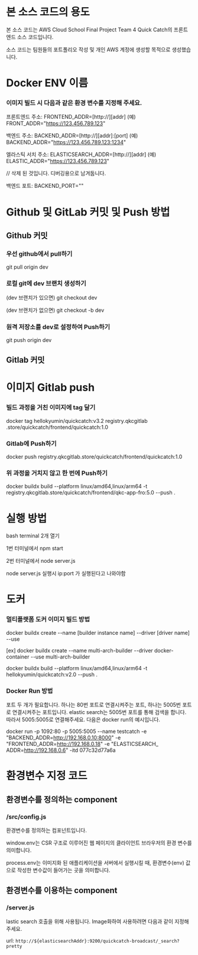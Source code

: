 # 본 소스 코드의 용도

본 소스 코드는 AWS Cloud School Final Project Team 4 Quick Catch의 프론트엔드 소스 코드입니다.

소스 코드는 팀원들의 포트폴리오 작성 및 개인 AWS 계정에 생성할 목적으로 생성했습니다.

# Docker ENV 이름

### 이미지 빌드 시 다음과 같은 환경 변수를 지정해 주세요.

프론트엔드 주소: FRONTEND_ADDR=[http://][addr]
(예) FRONT_ADDR="https://123.456.789.123"

백엔드 주소: BACKEND_ADDR=[http://][addr]:[port]
(예) BACKEND_ADDR="https://123.456.789.123:1234"

엘라스틱 서치 주소: ELASTICSEARCH_ADDR=[http://][addr]
(예) ELASTIC_ADDR="https://123.456.789.123"

// 삭제 된 것입니다. 디버깅용으로 남겨둡니다.

백엔드 포트: BACKEND_PORT=""

# Github 및 GitLab 커밋 및 Push 방법

## Github 커밋

### 우선 github에서 pull하기

git pull origin dev

### 로컬 git에 dev 브랜치 생성하기

(dev 브랜치가 있으면)
git checkout dev

(dev 브랜치가 없으면)
git checkout -b dev

### 원격 저장소를 dev로 설정하여 Push하기

git push origin dev

## Gitlab 커밋



# 이미지 Gitlab push

### 빌드 과정을 거친 이미지에 tag 달기

docker tag hellokyumin/quickcatch:v3.2 registry.qkcgitlab
.store/quickcatch/frontend/quickcatch:1.0

### Gitlab에 Push하기

docker push registry.qkcgitlab.store/quickcatch/frontend/quickcatch:1.0

### 위 과정을 거치지 않고 한 번에 Push하기

docker buildx build --platform linux/amd64,linux/arm64 -t registry.qkcgitlab.store/quickcatch/frontend/qkc-app-fro:5.0 --push .

# 실행 방법

bash terminal 2개 열기

1번 터미널에서 npm start

2번 터미널에서 node server.js

node server.js 실행시 ip:port 가 실행된다고 나와야함

# 도커

### 멀티플랫폼 도커 이미지 빌드 방법

docker buildx create --name [builder instance name] --driver [driver name] --use

[ex]
 docker buildx create --name multi-arch-builder --driver docker-container --use
multi-arch-builder

docker buildx build --platform linux/amd64,linux/arm64 -t hellokyumin/quickcatch:v2.0 --push .

### Docker Run 방법

포트 두 개가 필요합니다. 하나는 80번 포트로 연결시켜주는 포트, 하나는 5005번 포트로 연결시켜주는 포트입니다.
elastic search는 5005번 포트를 통해 검색을 합니다. 따라서 5005:5005로 연결해주세요.
다음은 docker run의 예시입니다.

 docker run -p 1092:80 -p 5005:5005 --name testcatch -e "BACKEND_ADDR=http://192.168.0.10:8000" -e "FRONTEND_ADDR=http://192.168.0.18" -e "ELASTICSEARCH_
ADDR=http://192.168.0.6" -itd 077c32d77a6a

# 환경변수 지정 코드

## 환경변수를 정의하는 component

### /src/config.js

환경변수를 정의하는 컴포넌트입니다.

window.env는 CSR 구조로 이루어진 웹 페이지의 클라이언트 브라우저의 환경 변수를 의미합니다.

process.env는 이미지화 된 애플리케이션을 서버에서 실행시킬 때, 환경변수(env) 값으로 작성한 변수값이 들어가는 곳을 의미합니다.

## 환경변수를 이용하는 component

### /server.js

lastic search 호출을 위해 사용됩니다. Image화하여 사용하려면 다음과 같이 지정해주세요.

url: `http://${elasticsearchAddr}:9200/quickcatch-broadcast/_search?pretty`



